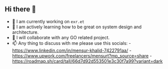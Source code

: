 ## Hi there 👋

<!--
**Mensurui/Mensurui** is a ✨ _special_ ✨ repository because its `README.md` (this file) appears on your GitHub profile.

Here are some ideas to get you started:

- 🔭 I’m currently working on ...
- 🌱 I’m currently learning ...
- 👯 I’m looking to collaborate on ...
- 🤔 I’m looking for help with ...
- 💬 Ask me about ...
- 📫 How to reach me: ...
- 😄 Pronouns: ...
- ⚡ Fun fact: ...
-->

- 🔭 I am currently working on `exr.et`
- 🌱 I am actively learning how to be great on system design and architecture.
- 👯 I will collaborate with any GO related project.
- 📫 Any thing to discuss with me please use this socials:
      - https://www.linkedin.com/in/mensur-khalid-7422791aa/
      - https://www.upwork.com/freelancers/mensurt?mp_source=share
      - https://roadmap.sh/card/tall/66d7d92d553501e3c30f7a99?variant=dark
